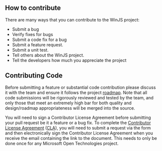 ## How to contribute
There are many ways that you can contribute to the WinJS project:
* Submit a bug
* Verify fixes for bugs
* Submit a code fix for a bug
* Submit a feature request.
* Submit a unit test.
* Tell others about the WinJS project.
* Tell the developers how much you appreciate the project

## Contributing Code
Before submitting a feature or substantial code contribution please discuss it with the team and ensure it follows the project [roadmap](Roadmap). Note that all code submissions will be rigorously reviewed and tested by the team, and only those that meet an extremely high bar for both quality and design/roadmap appropriateness will be merged into the source.

You will need to sign a Contributor License Agreement before submitting your pull request be it a feature or a bug fix. To complete the [Contributor License Agreement](https://cla.msopentech.com/) ([CLA](https://cla.msopentech.com/)), you will need to submit a request via the form and then electronically sign the Contributor License Agreement when you receive the email containing the link to the document. This needs to only be done once for any Microsoft Open Technologies project.